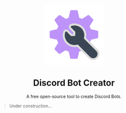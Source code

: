 <div align="center">
  <img 
    src="./static/media/img/logo.png" 
    width="200px" 
    height="200px"
    alt="DBC Logo"
  >
  <h1>
    Discord Bot Creator
  </h1>
  <p>
    A free open-source tool to create Discord Bots.
  </p>
</div>

> Under construction...
